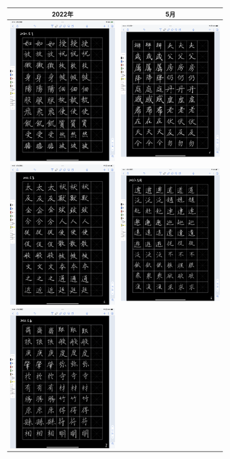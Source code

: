 2022年           |  5月
:-------------------------:|:-------------------------:
<img src="/assets/20220501_051110000_iOS.png" width="600">  |  <img src="/assets/20220502_071346000_iOS.png" width="600">
<img src="/assets/20220503_175749000_iOS.png" width="600">  |  <img src="/assets/20220504_061122000_iOS.png" width="600">
<img src="/assets/20220506_174936000_iOS.png" width="600">  |


